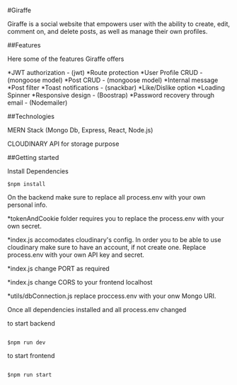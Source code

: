 #Giraffe 

 Giraffe is a social website that empowers user with the ability to create, edit, comment on, and delete posts, as well as manage their own profiles.

 ##Features 

 Here some of the features Giraffe offers 

 *JWT authorization - (jwt)
 *Route protection 
 *User Profile CRUD - (mongoose model)
 *Post CRUD - (mongoose model)
 *Internal message
 *Post filter 
 *Toast notifications - (snackbar)
 *Like/Dislike option
 *Loading Spinner 
 *Responsive design - (Boostrap)
 *Password recovery through email - (Nodemailer)

 ##Technologies 

 MERN Stack (Mongo Db, Express, React, Node.js)

 CLOUDINARY API for storage purpose

 ##Getting started 

 Install Dependencies 

 ```
 $npm install 
 ```

 On the backend make sure to replace all process.env with your own personal info. 

*tokenAndCookie folder requires you to replace the process.env with your own secret. 

*index.js accomodates cloudinary's config. In order you to be able to use cloudinary 
make sure to have an account, if not create one. Replace process.env with your own API key 
and secret. 

*index.js change PORT as required

*index.js change CORS to your frontend localhost

*utils/dbConnection.js replace proccess.env with your onw Mongo URI. 

Once all dependencies installed and all process.env changed 

to start backend

```

$npm run dev 
```

to start frontend

```

$npm run start
```






